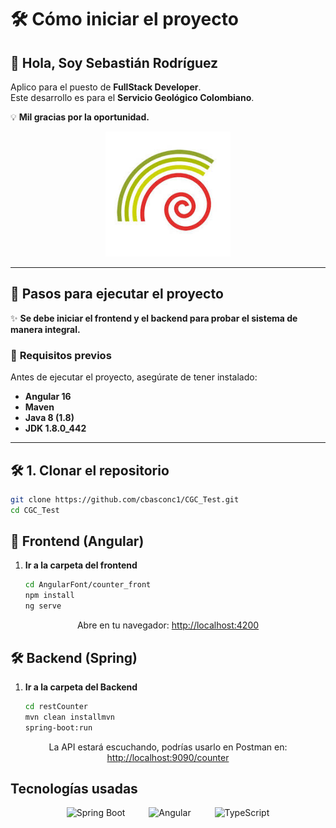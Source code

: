 # 🛠️ Cómo iniciar el proyecto

## 👋 Hola, Soy Sebastián Rodríguez
Aplico para el puesto de **FullStack Developer**.  
Este desarrollo es para el **Servicio Geológico Colombiano**.  

💡 **Mil gracias por la oportunidad.**  

<p align="center">
  <img src="https://raw.githubusercontent.com/cbasconc1/CGC_Test/main/sgc.jpg" alt="Descripción de la imagen" width="200">
</p>

---

## 🚀 Pasos para ejecutar el proyecto

✨ **Se debe iniciar el frontend y el backend para probar el sistema de manera integral.**  

### 📌 **Requisitos previos**
Antes de ejecutar el proyecto, asegúrate de tener instalado:  
- **Angular 16**  
- **Maven**  
- **Java 8 (1.8)**  
- **JDK 1.8.0_442**  

---

## 🛠️ **1. Clonar el repositorio**
```bash
git clone https://github.com/cbasconc1/CGC_Test.git
cd CGC_Test
```
## 🎨 Frontend (Angular)

1. **Ir a la carpeta del frontend**  
   ```bash
   cd AngularFont/counter_front
   npm install
   ng serve
   ```
<div align="center"> Abre en tu navegador: <a href="http://localhost:4200">http://localhost:4200</a> </div>

## 🛠️ Backend (Spring)

1. **Ir a la carpeta del Backend**
   ```bash
   cd restCounter
   mvn clean installmvn
   spring-boot:run
   ```
<div align="center"> La API estará escuchando, podrías usarlo en Postman en: <a href="http://localhost:9090/counter">http://localhost:9090/counter</a> </div>


<h2 align="left">Tecnologías usadas</h2>

<p align="center">
  <img src="https://cdn.jsdelivr.net/gh/devicons/devicon/icons/spring/spring-original.svg" height="50" alt="Spring Boot"/>
  <img width="30"/>
  <img src="https://cdn.jsdelivr.net/gh/devicons/devicon/icons/angularjs/angularjs-original.svg" height="50" alt="Angular"/>
  <img width="30"/>
  <img src="https://cdn.jsdelivr.net/gh/devicons/devicon/icons/typescript/typescript-original.svg" height="50" alt="TypeScript"/>
</p>
